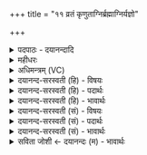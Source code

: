 +++
title = "११ व्रतं कृणुताग्निर्ब्रह्माग्निर्यज्ञो"

+++
<details><summary>पदपाठः - दयानन्दादि</summary>

व्रतम्। कृ॒णु॒त॒। अ॒ग्निः। ब्रह्म॑। अ॒ग्निः। य॒ज्ञः। वन॒स्पतिः॑। य॒ज्ञियः॑। दैवी॑म्। धिय॑म्। म॒ना॒म॒हे॒। सु॒मृ॒डी॒कामिति॑ सुऽमृडी॒काम्। अ॒भिष्ट॑ये। व॒र्चो॒धामिति॑ वर्चः॒ऽधाम्। य॒ज्ञवा॑हस॒मिति॑ य॒ज्ञऽवा॑हसम्। सु॒ती॒र्थेति॑ सु॒ऽती॒र्था। नः॒। अ॒स॒त्। वशे॑। ये। दे॒वाः। मनो॑जाता॒ इति॒ मनः॑ऽजाताः। म॒नो॒यु॒ज॒ इति॑ मनः॒ऽयुजः॑। दक्ष॑ऽक्रतव॒ इति॒ दक्ष॑ऽक्रतवः। ते। नः॒। अ॒व॒न्तु॒। ते। नः॒। पा॒न्तु॒। तेभ्यः॑। स्वाहा॑। ११।
</details>

<details><summary>महीधरः</summary>

म० 'व्रतं कृणुतेति वाग्विसर्जनं त्रिरुक्त्वेति' ( का० ७ । ४ । १५)। मौनोपस्थितस्य यजमानस्यैतन्मन्त्रोच्चारणं वाग्विसर्जनसाधनम् । हे परिचारकाः, व्रतं कृणुत दोहनादिना क्षीरं संपादयत । दीक्षितस्य भोजनाय यन्नियतं पयस्तद्व्रतमित्युच्यते । वाक्यावृत्तिरादरार्था । 'अग्निर्ब्रह्मेति च सकृदिति' (का० ७ । ४ । १५)। एतमपि मन्त्रं सकृत्पठेत् । अग्निर्ब्रह्म । ब्रह्मशब्देन वेदत्रयमभिधीयते तस्य वेदत्रयस्याग्नित्वमुपचर्यते । आधानेन निष्पन्नस्य वेदिकस्याग्नेर्वेदव्यतिरेकेणासंभवात् । तस्मादयं श्रौतोऽग्निर्ब्रह्मैव वेदरूप एव । अयमग्निर्यज्ञः तस्य अग्नेर्यज्ञसाधनत्वाद्यज्ञत्वमुपचर्यतेऽग्निर्यज्ञ एवेति । वनस्पतिः यज्ञियः यज्ञयोग्यो यो वनस्पतिः खादिरादिः सोऽपि यज्ञ इत्यनुवर्तते । वनस्पतेर्यज्ञसाधनत्वाद्यज्ञत्वम् । तथाच श्रुतिः 'नहि मनुष्या यजेरन्यद्वनस्पतयो न स्युरिति' (३ । २ । २ । ९) । 'दैवीं धियमिति व्रतायोपस्पर्शꣳ स्वासन इति' (का. ७ । ४ । ३२) । शक्वरी अतिशक्वरी वा । पूर्वार्धेनाचमनम् । वयं धियं मनामहे यज्ञानुष्ठानविषयां बुद्धिं याचामहे । मनामह इति याञ्चाकर्मसु पठितः । किमर्थम् । अभिष्टये अभि समन्ताद्यजनमभिष्टिः । अभिपूर्वस्य यजतेः क्तिनि आदिलोपः । अभिमुखत्वेन प्राप्तस्य यज्ञस्य सिद्ध्यर्थम् । किंभूतां धियम् । दैवीं देवसंबन्धिनीम् । देवतोद्देशेन प्रवृत्तामित्यर्थः । तथा सुमृडीकाम् । सुष्ठु मृडयति सुमृडीका तां शोभनसुखहेतुम् । तथा वर्चोधां वर्चो दधातीति वर्चोधास्तां तेजसो धारयित्रीम् । तथा यज्ञवाहसम् यज्ञं वहति यज्ञवाहास्तां यज्ञनिर्वाहकत्रींम् । तथाविधा धीः सुतीर्था सुखेन तरीतुं प्राप्तुं शक्या सुतीर्था । यद्वा सुष्ठु तीर्थमवतरणमार्गो यस्यां सा । एवंविधा सती नो वशे असत् अस्माकमधीनत्वे भवतु ॥ 'ये देवा इति व्रतयत्यमृन्मय इति' ( का० ७ । ४ । ३३ )। ये देवा ईदृशाः दीव्यन्ति द्योतन्ते त इति । देवाश्चक्षुरादीन्द्रियरूपाः प्राणाः 'वागेवाग्निः प्राणोदानौ मित्रावरुणौ चक्षुरादित्यः श्रोत्रं विश्वेदेवाः' ( ३ । २।२।१३) इति श्रुत्युक्ताः । किंभूताः । मनोजाताः दर्शनश्रवणादीच्छारूपान्मनस उत्पन्नाः । इच्छोत्पत्तौ तेषां प्रवर्तमानत्वात् । तथा मनोयुजः रूपादिदर्शनकालेऽपि मनसा युक्ता एव वर्तन्ते । अन्यमनस्कस्य रूपादिप्रतिभासाभावात् । यद्वा स्वप्नावस्थायां मनसा युज्यन्ते ते मनोयुजः । तथा दक्षक्रतवः दक्षाः कुशलाः क्रतवः संकल्पाः येषां ते । संकल्पितार्थकारिण इत्यर्थः । ते देवाः नोऽस्मानवन्तु यज्ञानुष्ठानविघ्नपरिहारेण पालयन्तु । तेभ्यः प्राणरूपेभ्यः देवेभ्यः स्वाहा इदं क्षीरं हुतमस्तु ॥ ११॥  
द्वादशी।
</details>

<details><summary>अधिमन्त्रम् (VC)</summary>

- अग्निर्देवता
- आङ्गिरस ऋषयः
- स्वराड् ब्राह्मी अनुष्टुब् आर्षी उष्णिक्
- गान्धारः, ऋषभः
</details>

<details><summary>दयानन्द-सरस्वती (हि) - विषयः</summary>

अब अनेक अर्थवाले अग्नि को जानकर उससे क्या-क्या उपकार लेना चाहिये, इस विषय का उपदेश अगले मन्त्र में किया है ॥
</details>

<details><summary>दयानन्द-सरस्वती (हि) - पदार्थः</summary>

पदार्थान्वयभाषाः -  हम लोग जो (ब्रह्म) ब्रह्मपदवाच्य (अग्निः) अग्नि नाम से प्रसिद्ध (असत्) है, जो (यज्ञः) अग्निसंज्ञक और जो (वनस्पतिः) वनों का पालन करनेवाला यज्ञ (अग्निः) अग्नि नामक है, उसकी उपासना कर वा उससे उपकार लेकर (अभिष्टये) इष्टसिद्धि के लिये जो (सुतीर्था) जिससे अत्युत्तम दुःखों से तारनेवाले वेदाध्ययनादि तीर्थ प्राप्त होते हैं, उस (सुमृडीकाम्) उत्तम सुखयुक्त (वर्चोधाम्) विद्या वा दीप्ति को धारण करने तथा (दैवीम्) दिव्यगुणसम्पन्न (धियम्) बुद्धि वा क्रिया को (मनामहे) जानें, (ये) जो (दक्षक्रतवः) शरीर, आत्मा के बल, प्रज्ञा वा कर्म से युक्त (मनोजाताः) विज्ञान से उत्पन्न हुए (मनोयुजः) सत्-असत् के ज्ञान से युक्त (देवाः) विद्वान् लोग (वशे) प्रकाशयुक्त कर्म में वर्त्तमान हैं, वा जिनसे (स्वाहा) विद्यायुक्त वाणी प्राप्त होती है, (तेभ्यः) उनसे पूर्वोक्त प्रज्ञा की (मनामहे) याचना करते हैं, (ते) वे (नः) हम लोगों को (अवन्तु) विद्या, उत्तम क्रिया, तथा शिक्षा आदिकों में प्रवेश [करायें] और (नः) हम लोगों की निरन्तर (पान्तु) रक्षा करें ॥११॥
</details>

<details><summary>दयानन्द-सरस्वती (हि) - भावार्थः</summary>

भावार्थभाषाः -  मनुष्यों को जिसकी अग्नि संज्ञा है, उस ब्रह्म को जान और उसकी उपासना करके उत्तम बुद्धि को प्राप्त करना चाहिये। विद्वान् लोग जिस बुद्धि से यज्ञ को सिद्ध करते हैं, उससे शिल्पविद्याकारक यज्ञों को सिद्ध करके विद्वानों के सङ्ग से विद्या को प्राप्त होके स्वतन्त्र व्यवहार में सदा रहना चाहिये, क्योंकि बुद्धि के विना कोई भी मनुष्य सुख को नहीं बढ़ा सकता। इससे विद्वान् मनुष्यों को उचित है कि सब मनुष्यों के लिये ब्रह्मविद्या और पदार्थविद्या और बुद्धि की शिक्षा करके निरन्तर रक्षा करें और वे रक्षा को प्राप्त हुए मनुष्य परमेश्वर वा विद्वानों के उत्तम-उत्तम प्रिय कर्मों का आचरण किया करें ॥११॥
</details>

<details><summary>दयानन्द-सरस्वती (सं) - विषयः</summary>

अथानेकार्थमग्निं विज्ञाय कः क उपकारो ग्राह्य इत्युपदिश्यते ॥
</details>

<details><summary>दयानन्द-सरस्वती (सं) - पदार्थः</summary>

पदार्थान्वयभाषाः -  वयं यद्ब्रह्माग्निरग्निनामा सद्यो यज्ञोऽग्निसंज्ञोऽसद्, यो वनस्पतिर्यश्च यज्ञोऽग्निर्नामकस्तमुपास्योपकृत्याभिष्टये या सुतीर्थास्ति तां सुमृडीकां वर्चोधां दैवीं धियं मनामहे विजानीयाम। ये दक्षक्रतवो मनोजाता मनोयुजो देवा विद्वांसो वशे वर्त्तमानाः सन्ति, तेभ्यः स्वाहा प्राप्ता भवति। ये नोऽस्मदर्थं धियं प्रकाशयन्ति, तेभ्यः पूर्वोक्तामेतां धियं मनामहे याचामहे, ते नोऽस्मानवन्तु, ते नोऽस्मान् सततं पान्तु ॥११॥
</details>

<details><summary>दयानन्द-सरस्वती (सं) - भावार्थः</summary>

भावार्थभाषाः -  मनुष्यैर्यस्याग्निसंज्ञा तद्ब्रह्म विज्ञायोपास्य सुप्रज्ञा प्राप्तव्या, विद्वांसः तया शिल्पयज्ञान् संसाध्नुवन्ति, तेषां सङ्गमेन विद्यां प्राप्य स्वतन्त्रे व्यवहारे सदा स्थातव्यम्। नहि प्रज्ञया विना कश्चित् सुखमेधते, तस्मात् सर्वैर्विद्वद्भिः सर्वेभ्यो मनुष्येभ्यो ब्रह्मविद्यां पदार्थविद्यां बुद्धिं च दत्त्वैते सततं रक्ष्याः, रक्षिताश्चैते परमेश्वरस्य धार्मिकाणां विदुषां च प्रियाणि कर्माणि नित्यमाचरेयुः ॥११॥
</details>

<details><summary>सविता जोशी ← दयानन्दः (म) - भावार्थः</summary>

भावार्थभाषाः -  ब्रह्मरूपी अग्नीला जाणून घेऊन माणसांनी त्याची उपासना करावी व बुद्धी प्राप्त करावी. विद्वान लोक ज्या (प्रज्ञा) बुद्धीने यज्ञ करतात त्या बुद्धीने शिल्प विद्याकारक यज्ञ करून विद्वानांच्या संगतीने विद्या प्राप्त करावी व सदैव स्वतंत्र व्यवहार करावा. कारण बुद्धीशिवाय कोणत्याही माणसाच्या सुखात वृद्धी होत नाही. त्यामुळे विद्वान माणसांचे हे कर्तव्य आहे की सर्व माणसांसाठी ब्रह्माविद्या पदार्थविद्येचे शिक्षण, बौद्धिक शिक्षण देऊन त्यांचे सदैव रक्षण करावे व अशा माणसांनी परमेश्वर व विद्वानांच्या उत्तम व प्रिय कर्माचे आचरण करावे.
</details>